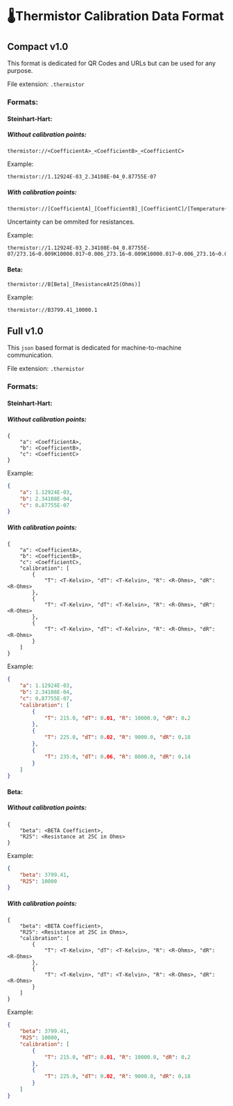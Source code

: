 🌡Thermistor Calibration Data Format
====================================

## Compact v1.0

This format is dedicated for QR Codes and URLs but can be used for any purpose.

File extension: `.thermistor`

### Formats:

#### Steinhart-Hart: 

##### Without calibration points:

```
thermistor://<CoefficientA>_<CoefficientB>_<CoefficientC>
```

Example:

```
thermistor://1.12924E-03_2.34108E-04_0.87755E-07
```

##### With calibration points:


```
thermistor://[CoefficientA]_[CoefficientB]_[CoefficientC]/[Temperature(Kelvin)~Uncertainty(Kelvin)]K[Resistance(Ohms)~Uncertainty(Ohms)]_Temperature(Kelvin)~Uncertainty(Kelvin)]K[Resistance(Ohms)~Uncertainty(Ohms)_Temperature(Kelvin)~Uncertainty(Kelvin)]K[Resistance(Ohms)~Uncertainty(Ohms)
```

Uncertainty can be ommited for resistances.

Example:

```
thermistor://1.12924E-03_2.34108E-04_0.87755E-07/273.16~0.009K10000.017~0.006_273.16~0.009K10000.017~0.006_273.16~0.009K10000.017~0.006
```

#### Beta: 

```
thermistor://B[Beta]_[ResistanceAt25(Ohms)]
```

Example:

```
thermistor://B3799.41_10000.1
```

## Full v1.0

This `json` based format is dedicated for machine-to-machine communication. 

File extension: `.thermistor`

### Formats:

#### Steinhart-Hart: 

##### Without calibration points:

```
{
	"a": <CoefficientA>, 
	"b": <CoefficientB>, 
	"c": <CoefficientC>
}
```

Example:

```json
{
	"a": 1.12924E-03, 
	"b": 2.34108E-04, 
	"c": 0.87755E-07
}
```

##### With calibration points:


```
{
	"a": <CoefficientA>, 
	"b": <CoefficientB>, 
	"c": <CoefficientC>,
	"calibration": [ 
		{
			"T": <T-Kelvin>, "dT": <T-Kelvin>, "R": <R-Ohms>, "dR": <R-Ohms>
		},
		{
			"T": <T-Kelvin>, "dT": <T-Kelvin>, "R": <R-Ohms>, "dR": <R-Ohms>
		},
		{
			"T": <T-Kelvin>, "dT": <T-Kelvin>, "R": <R-Ohms>, "dR": <R-Ohms>
		}
	]
}
```

Example:

```json
{
	"a": 1.12924E-03, 
	"b": 2.34108E-04, 
	"c": 0.87755E-07,
	"calibration": [
		{
			"T": 215.0, "dT": 0.01, "R": 10000.0, "dR": 0.2
		},
		{
			"T": 225.0, "dT": 0.02, "R": 9000.0, "dR": 0.18
		},
		{
			"T": 235.0, "dT": 0.06, "R": 8000.0, "dR": 0.14
		}
	]
}
```

#### Beta: 

##### Without calibration points:

```
{
	"beta": <BETA Coefficient>, 
	"R25": <Resistance at 25C in Ohms>
}
```

Example:

```json
{
	"beta": 3799.41, 
	"R25": 10000
}
```

##### With calibration points:

```
{
	"beta": <BETA Coefficient>, 
	"R25": <Resistance at 25C in Ohms>,
	"calibration": [
		{
			"T": <T-Kelvin>, "dT": <T-Kelvin>, "R": <R-Ohms>, "dR": <R-Ohms>
		},
		{
			"T": <T-Kelvin>, "dT": <T-Kelvin>, "R": <R-Ohms>, "dR": <R-Ohms>
		}
	]
}
```

Example:

```json
{
	"beta": 3799.41, 
	"R25": 10000, 
	"calibration": [
		{
			"T": 215.0, "dT": 0.01, "R": 10000.0, "dR": 0.2
		},
		{
			"T": 225.0, "dT": 0.02, "R": 9000.0, "dR": 0.18
		}
	]
}
```
